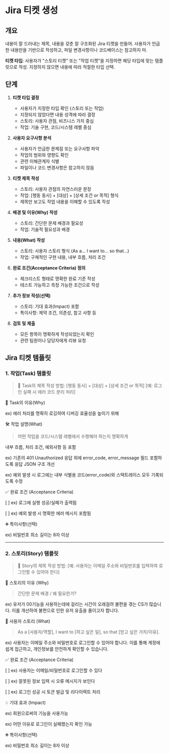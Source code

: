 # Jira 티켓 생성

## 개요
내용이 잘 드러내는 제목, 내용을 갖춘 잘 구조화된 Jira 티켓을 만들어. 사용자가 언급한 내용만을 기반으로 작성하고, 파일 변경사항이나 코드베이스는 참고하지 마.

**티켓 타입**: 사용자가 "스토리 티켓" 또는 "작업 티켓"을 지정하면 해당 타입에 맞는 템플릿으로 작성. 지정하지 않으면 내용에 따라 적절한 타입 선택.

## 단계
1. **티켓 타입 결정**
   - 사용자가 지정한 타입 확인 (스토리 또는 작업)
   - 지정되지 않았다면 내용 성격에 따라 결정
   - 스토리: 사용자 관점, 비즈니스 가치 중심
   - 작업: 기술 구현, 코드/시스템 레벨 중심

2. **사용자 요구사항 분석**
   - 사용자가 언급한 문제점 또는 요구사항 파악
   - 작업의 범위와 영향도 확인
   - 관련 이해관계자 식별
   - 파일이나 코드 변경사항은 참고하지 않음

3. **티켓 제목 작성**
   - 스토리: 사용자 관점의 자연스러운 문장
   - 작업: [행동 동사] + [대상] + [상세 조건 or 목적] 형식
   - 제목만 보고도 작업 내용을 이해할 수 있도록 작성
   
4. **배경 및 이유(Why) 작성**
   - 스토리: 간단한 문제 배경과 필요성
   - 작업: 기술적 필요성과 배경
   
5. **내용(What) 작성**
   - 스토리: 사용자 스토리 형식 (As a... I want to... so that...)
   - 작업: 구체적인 구현 내용, 내부 흐름, 처리 조건
   
6. **완료 조건(Acceptance Criteria) 정의**
   - 체크리스트 형태로 명확한 완료 기준 작성
   - 테스트 가능하고 측정 가능한 조건으로 작성
   
7. **추가 정보 작성(선택)**
   - 스토리: 기대 효과(Impact) 포함
   - 특이사항: 제약 조건, 의존성, 참고 사항 등
   
8. **검토 및 제출**
   - 모든 항목이 명확하게 작성되었는지 확인
   - 관련 팀원이나 담당자에게 리뷰 요청

## Jira 티켓 템플릿

### 1. 작업(Task) 템플릿

> 📌 Task의 제목 작성 방법:
[행동 동사] + [대상] + [상세 조건 or 목적]
[예: 로그인 실패 시 에러 코드 분리 처리]

🧩 Task의 이유(Why)

ex) 에러 처리를 명확히 로깅하여 디버깅 효율성을 높이기 위해

🛠 작업 설명(What)

> 어떤 작업을 코드/시스템 레벨에서 수행해야 하는지 명확하게

내부 흐름, 처리 조건, 예외사항 등 포함

ex) 기존의 401 Unauthorized 응답 외에 error_code, error_message 필드 포함하도록 응답 JSON 구조 개선

ex) 예외 발생 시 로그에는 내부 식별용 코드(error_code)와 스택트레이스 모두 기록되도록 수정

✅ 완료 조건 (Acceptance Criteria)

[ ] ex) 로그에 실행 성공/실패가 출력됨

[ ] ex) 예외 발생 시 명확한 에러 메시지 포함됨

➕ 특이사항(선택)

ex) 비밀번호 최소 길이는 8자 이상

---

### 2. 스토리(Story) 템플릿

> 📌 Story의 제목 작성 방법:
[예: 사용자는 이메일 주소와 비밀번호를 입력하여 로그인할 수 있어야 한다]

🧩 스토리의 이유 (Why)

> 간단한 문제 배경 / 왜 필요한가?

ex) 유저가 00기능을 사용하는데에 걸리는 시간이 오래걸려 불편을 겪는 CS가 많습니다. 이를 개선하여 불편으로 인한 유저 유출을 줄이고자 합니다.

🎯 사용자 스토리 (What)

> As a [사용자/역할], I want to [하고 싶은 일], so that [얻고 싶은 가치/이유].

ex)
사용자는 이메일 주소와 비밀번호로 로그인할 수 있어야 합니다.
이를 통해 계정에 쉽게 접근하고, 개인정보를 안전하게 확인할 수 있습니다.

✅ 완료 조건 (Acceptance Criteria)

[ ] ex) 사용자는 이메일/비밀번호로 로그인할 수 있다

[ ] ex) 잘못된 정보 입력 시 오류 메시지가 보인다

[ ] ex) 로그인 성공 시 토큰 발급 및 리다이렉트 처리

💡 기대 효과 (Impact)

ex) 회원으로써의 기능을 사용가능

ex) 어떤 이유로 로그인이 실패했는지 확인 가능

➕ 특이사항(선택)

ex) 비밀번호 최소 길이는 8자 이상
